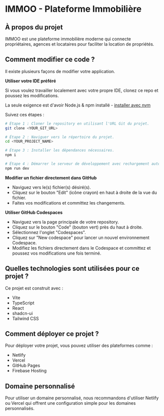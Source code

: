 # IMMOO - Plateforme Immobilière

## À propos du projet

IMMOO est une plateforme immobilière moderne qui connecte propriétaires, agences et locataires pour faciliter la location de propriétés.

## Comment modifier ce code ?

Il existe plusieurs façons de modifier votre application.

**Utiliser votre IDE préféré**

Si vous voulez travailler localement avec votre propre IDE, clonez ce repo et poussez les modifications.

La seule exigence est d'avoir Node.js & npm installé - [installer avec nvm](https://github.com/nvm-sh/nvm#installing-and-updating)

Suivez ces étapes :

```sh
# Étape 1 : Cloner le repository en utilisant l'URL Git du projet.
git clone <YOUR_GIT_URL>

# Étape 2 : Naviguer vers le répertoire du projet.
cd <YOUR_PROJECT_NAME>

# Étape 3 : Installer les dépendances nécessaires.
npm i

# Étape 4 : Démarrer le serveur de développement avec rechargement automatique et aperçu instantané.
npm run dev
```

**Modifier un fichier directement dans GitHub**

- Naviguez vers le(s) fichier(s) désiré(s).
- Cliquez sur le bouton "Edit" (icône crayon) en haut à droite de la vue du fichier.
- Faites vos modifications et committez les changements.

**Utiliser GitHub Codespaces**

- Naviguez vers la page principale de votre repository.
- Cliquez sur le bouton "Code" (bouton vert) près du haut à droite.
- Sélectionnez l'onglet "Codespaces".
- Cliquez sur "New codespace" pour lancer un nouvel environnement Codespace.
- Modifiez les fichiers directement dans le Codespace et committez et poussez vos modifications une fois terminé.

## Quelles technologies sont utilisées pour ce projet ?

Ce projet est construit avec :

- Vite
- TypeScript
- React
- shadcn-ui
- Tailwind CSS

## Comment déployer ce projet ?

Pour déployer votre projet, vous pouvez utiliser des plateformes comme :

- Netlify
- Vercel
- GitHub Pages
- Firebase Hosting

## Domaine personnalisé

Pour utiliser un domaine personnalisé, nous recommandons d'utiliser Netlify ou Vercel qui offrent une configuration simple pour les domaines personnalisés.
